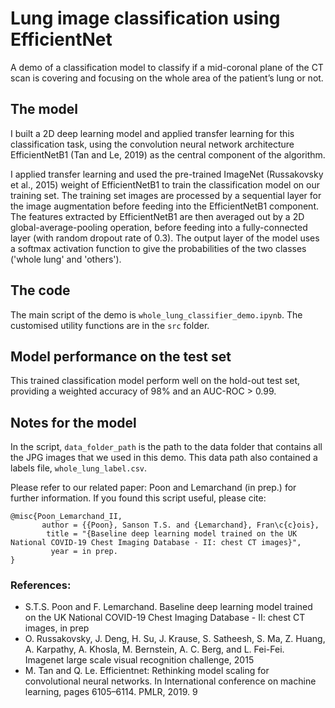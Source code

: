 # Lung image classification using EfficientNet

A demo of a classification model to classify if a mid-coronal plane of the CT scan is covering and focusing on the whole area of the patient’s lung or not.

## The model

I built a 2D deep learning model and applied transfer learning for this classification task, using the convolution neural network architecture EfficientNetB1 (Tan and Le, 2019) as the central component of the algorithm.

I applied transfer learning and used the pre-trained ImageNet (Russakovsky et al., 2015) weight of EfficientNetB1 to train the classification model on our training set. The training set images are processed by a sequential layer for the image augmentation before feeding into the EfficientNetB1 component. The features extracted by EfficientNetB1 are then averaged out by a 2D global-average-pooling operation, before feeding into a fully-connected layer (with random dropout rate of 0.3). The output layer of the model uses a softmax activation function to give the probabilities of the two classes ('whole lung' and 'others').

## The code

The main script of the demo is `whole_lung_classifier_demo.ipynb`. The customised utility functions are in the `src` folder. 

## Model performance on the test set
This trained classification model perform well on the hold-out test set, providing a weighted accuracy of 98% and an AUC-ROC > 0.99.

## Notes for the model
In the script, `data_folder_path` is the path to the data folder that contains all the JPG images that we used in this demo. This data path also contained a labels file, `whole_lung_label.csv`.

Please refer to our related paper: Poon and Lemarchand (in prep.) for further information. If you found this script useful, please cite:

```
@misc{Poon_Lemarchand_II,
       author = {{Poon}, Sanson T.S. and {Lemarchand}, Fran\c{c}ois},
        title = "{Baseline deep learning model trained on the UK National COVID-19 Chest Imaging Database - II: chest CT images}",
         year = in prep.
}
```

### References:

- S.T.S. Poon and F. Lemarchand. Baseline deep learning model trained on the UK National COVID-19 Chest Imaging Database - II: chest CT images, in prep
- O. Russakovsky, J. Deng, H. Su, J. Krause, S. Satheesh, S. Ma, Z. Huang, A. Karpathy, A. Khosla, M. Bernstein, A. C. Berg, and L. Fei-Fei. Imagenet large scale visual recognition challenge, 2015
- M. Tan and Q. Le. Efficientnet: Rethinking model scaling for convolutional neural networks. In International conference on machine learning, pages 6105–6114. PMLR, 2019. 9
